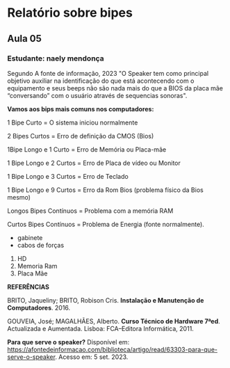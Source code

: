 # Relatório sobre bipes 
## Aula 05
### **Estudante:** naely mendonça

Segundo A fonte de informação, 2023 "O Speaker tem como principal objetivo auxiliar na identificação do que está acontecendo com o equipamento e seus beeps não são nada mais do que a BIOS da placa mãe “conversando” com o usuário através de sequencias sonoras".

**Vamos aos bips mais comuns nos computadores:**

1 Bipe Curto = O sistema iniciou normalmente

2 Bipes Curtos = Erro de definição da CMOS (Bios)

1Bipe Longo e 1 Curto = Erro de Memória ou Placa-mãe

1 Bipe Longo e 2 Curtos = Erro de Placa de vídeo ou Monitor

1 Bipe Longo e 3 Curtos = Erro de Teclado

1 Bipe Longo e 9 Curtos = Erro da Rom Bios (problema físico da Bios mesmo)

 Longos Bipes Contínuos = Problema com a memória RAM

Curtos Bipes Contínuos = Problema de Energia (fonte normalmente).
 
- gabinete
- cabos de forças 

1. HD
2. Memoria Ram
3. Placa Mãe


**REFERÊNCIAS**

BRITO, Jaqueliny; BRITO, Robison Cris. **Instalação e Manutenção de Computadores**. 2016.
 
 GOUVEIA, José; MAGALHÃES, Alberto. **Curso Técnico de Hardware 7ªed**. Actualizada e Aumentada. Lisboa: FCA–Editora Informática, 2011.

**Para que serve o speaker?** Disponível em: <https://afontedeinformacao.com/biblioteca/artigo/read/63303-para-que-serve-o-speaker>. Acesso em: 5 set. 2023. 
